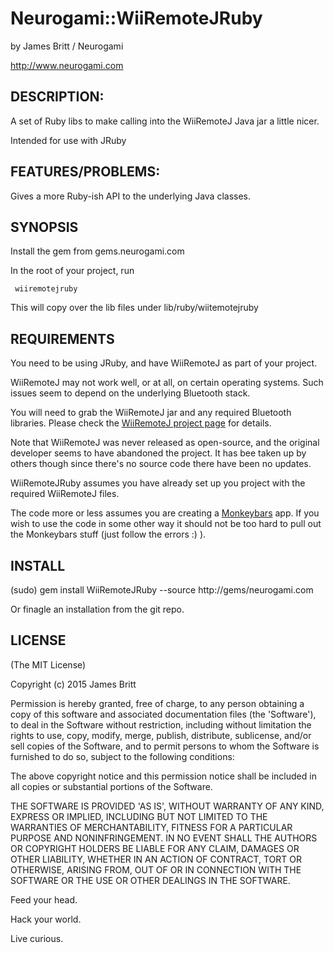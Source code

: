 Neurogami::WiiRemoteJRuby
===================

by James Britt / Neurogami

http://www.neurogami.com


DESCRIPTION:
-------------------

A set of Ruby libs to make calling into the WiiRemoteJ Java jar a little nicer.  

Intended for use with JRuby


FEATURES/PROBLEMS:
-------------------

Gives a more Ruby-ish API to the underlying Java classes.

SYNOPSIS
------------

Install the gem from gems.neurogami.com

In the root of your project, run 

     wiiremotejruby
  

This will copy over the lib files under lib/ruby/wiitemotejruby



REQUIREMENTS
-------------------

You need to be using JRuby, and have WiiRemoteJ as part of your project.



WiiRemoteJ may not work well, or at all, on certain operating systems.  Such issues seem to depend on the underlying Bluetooth stack.

You will need to grab the WiiRemoteJ jar and any required Bluetooth libraries.  Please check the [WiiRemoteJ project page](https://github.com/micromu/WiiRemoteJ) for details.  

Note that WiiRemoteJ was never released as open-source, and the original developer seems to have abandoned the project.  It has bee taken up by others though since there's no source code there have been no updates.

WiiRemoteJRuby assumes you have already set up you project with the required WiiRemoteJ files.

The code more or less assumes you are creating a [Monkeybars](https://github.com/monkeybars/monkeybars-core) app. If you wish to use the code in some other way it should not be too hard to pull out the Monkeybars stuff (just follow the errors :) ).


INSTALL
-------------------

(sudo) gem install WiiRemoteJRuby --source http://gems/neurogami.com

Or finagle an installation from the git repo.

LICENSE
--------------

(The MIT License)

Copyright (c) 2015 James Britt

Permission is hereby granted, free of charge, to any person obtaining
a copy of this software and associated documentation files (the
'Software'), to deal in the Software without restriction, including
without limitation the rights to use, copy, modify, merge, publish,
distribute, sublicense, and/or sell copies of the Software, and to
permit persons to whom the Software is furnished to do so, subject to
the following conditions:

The above copyright notice and this permission notice shall be
included in all copies or substantial portions of the Software.

THE SOFTWARE IS PROVIDED 'AS IS', WITHOUT WARRANTY OF ANY KIND,
EXPRESS OR IMPLIED, INCLUDING BUT NOT LIMITED TO THE WARRANTIES OF
MERCHANTABILITY, FITNESS FOR A PARTICULAR PURPOSE AND NONINFRINGEMENT.
IN NO EVENT SHALL THE AUTHORS OR COPYRIGHT HOLDERS BE LIABLE FOR ANY
CLAIM, DAMAGES OR OTHER LIABILITY, WHETHER IN AN ACTION OF CONTRACT,
TORT OR OTHERWISE, ARISING FROM, OUT OF OR IN CONNECTION WITH THE
SOFTWARE OR THE USE OR OTHER DEALINGS IN THE SOFTWARE.


Feed your head.

Hack your world.

Live curious.
